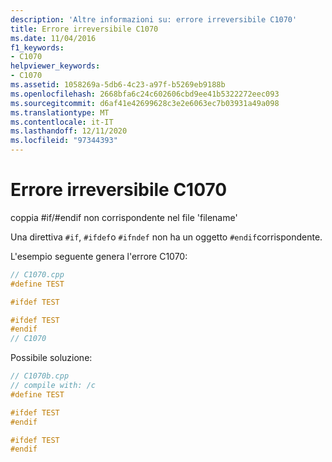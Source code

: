 ```yaml
---
description: 'Altre informazioni su: errore irreversibile C1070'
title: Errore irreversibile C1070
ms.date: 11/04/2016
f1_keywords:
- C1070
helpviewer_keywords:
- C1070
ms.assetid: 1058269a-5db6-4c23-a97f-b5269eb9188b
ms.openlocfilehash: 2668bfa6c24c602606cbd9ee41b5322272eec093
ms.sourcegitcommit: d6af41e42699628c3e2e6063ec7b03931a49a098
ms.translationtype: MT
ms.contentlocale: it-IT
ms.lasthandoff: 12/11/2020
ms.locfileid: "97344393"
---
```

# <a name="fatal-error-c1070"></a>Errore irreversibile C1070

coppia #if/#endif non corrispondente nel file 'filename'

Una direttiva `#if`, `#ifdef`o `#ifndef` non ha un oggetto `#endif`corrispondente.

L'esempio seguente genera l'errore C1070:

```cpp
// C1070.cpp
#define TEST

#ifdef TEST

#ifdef TEST
#endif
// C1070
```

Possibile soluzione:

```cpp
// C1070b.cpp
// compile with: /c
#define TEST

#ifdef TEST
#endif

#ifdef TEST
#endif
```

